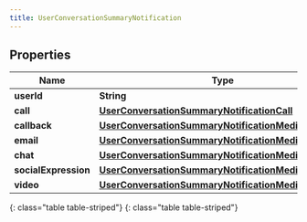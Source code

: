 ```yaml
---
title: UserConversationSummaryNotification
---
```


## Properties

| Name | Type | Description | Notes |
| ------------ | ------------- | ------------- | ------------- |
| **userId** | **String** |  |  [optional] |
| **call** | [**UserConversationSummaryNotificationCall**](UserConversationSummaryNotificationCall.html) |  |  [optional] |
| **callback** | [**UserConversationSummaryNotificationMediaSummary**](UserConversationSummaryNotificationMediaSummary.html) |  |  [optional] |
| **email** | [**UserConversationSummaryNotificationMediaSummary**](UserConversationSummaryNotificationMediaSummary.html) |  |  [optional] |
| **chat** | [**UserConversationSummaryNotificationMediaSummary**](UserConversationSummaryNotificationMediaSummary.html) |  |  [optional] |
| **socialExpression** | [**UserConversationSummaryNotificationMediaSummary**](UserConversationSummaryNotificationMediaSummary.html) |  |  [optional] |
| **video** | [**UserConversationSummaryNotificationMediaSummary**](UserConversationSummaryNotificationMediaSummary.html) |  |  [optional] |
{: class="table table-striped"}
{: class="table table-striped"}


